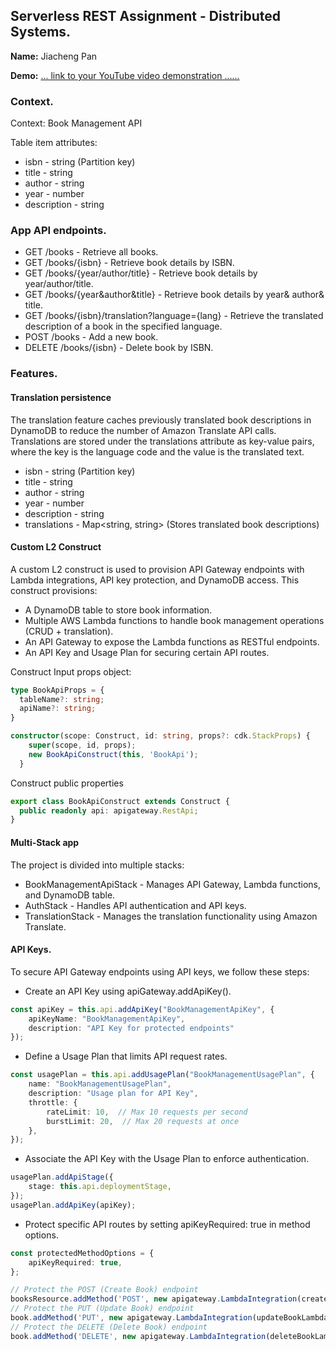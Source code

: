 ## Serverless REST Assignment - Distributed Systems.

__Name:__ Jiacheng Pan

__Demo:__ [... link to your YouTube video demonstration ......](https://youtu.be/takckuLbws8)

### Context.

Context: Book Management API

Table item attributes:
+ isbn - string (Partition key)
+ title - string
+ author - string
+ year - number
+ description - string

### App API endpoints.
 
+ GET /books - Retrieve all books.
+ GET /books/{isbn} - Retrieve book details by ISBN.
+ GET /books/{year/author/title} - Retrieve book details by year/author/title.
+ GET /books/{year&author&title} - Retrieve book details by year& author& title.
+ GET /books/{isbn}/translation?language={lang} - Retrieve the translated description of a book in the specified language.
+ POST /books - Add a new book.
+ DELETE /books/{isbn} - Delete book by ISBN.


### Features.

#### Translation persistence

The translation feature caches previously translated book descriptions in DynamoDB to reduce the number of Amazon Translate API calls. Translations are stored under the translations attribute as key-value pairs, where the key is the language code and the value is the translated text.

+ isbn - string (Partition key)
+ title - string
+ author - string
+ year - number
+ description - string
+ translations - Map<string, string> (Stores translated book descriptions)

#### Custom L2 Construct

A custom L2 construct is used to provision API Gateway endpoints with Lambda integrations, API key protection, and DynamoDB access.
This construct provisions:
- A DynamoDB table to store book information.
- Multiple AWS Lambda functions to handle book management operations (CRUD + translation).
- An API Gateway to expose the Lambda functions as RESTful endpoints.
- An API Key and Usage Plan for securing certain API routes.

Construct Input props object:
~~~ts
type BookApiProps = {
  tableName?: string;
  apiName?: string;
}
~~~
~~~ts
constructor(scope: Construct, id: string, props?: cdk.StackProps) {
    super(scope, id, props);
    new BookApiConstruct(this, 'BookApi');
  }
~~~
Construct public properties
~~~ts
export class BookApiConstruct extends Construct {
  public readonly api: apigateway.RestApi;
}
~~~


#### Multi-Stack app

The project is divided into multiple stacks:
- BookManagementApiStack - Manages API Gateway, Lambda functions, and DynamoDB table.
- AuthStack - Handles API authentication and API keys.
- TranslationStack - Manages the translation functionality using Amazon Translate.


#### API Keys. 

To secure API Gateway endpoints using API keys, we follow these steps:
- Create an API Key using apiGateway.addApiKey().
~~~ts
const apiKey = this.api.addApiKey("BookManagementApiKey", {
    apiKeyName: "BookManagementApiKey",
    description: "API Key for protected endpoints"
});
~~~
- Define a Usage Plan that limits API request rates.
~~~ts
const usagePlan = this.api.addUsagePlan("BookManagementUsagePlan", {
    name: "BookManagementUsagePlan",
    description: "Usage plan for API Key",
    throttle: {
        rateLimit: 10,  // Max 10 requests per second
        burstLimit: 20,  // Max 20 requests at once
    },
});
~~~
- Associate the API Key with the Usage Plan to enforce authentication.
~~~ts
usagePlan.addApiStage({
    stage: this.api.deploymentStage,
});
usagePlan.addApiKey(apiKey);
~~~
- Protect specific API routes by setting apiKeyRequired: true in method options.
~~~ts
const protectedMethodOptions = {
    apiKeyRequired: true,
};

// Protect the POST (Create Book) endpoint
booksResource.addMethod('POST', new apigateway.LambdaIntegration(createBookLambda), protectedMethodOptions);
// Protect the PUT (Update Book) endpoint
book.addMethod('PUT', new apigateway.LambdaIntegration(updateBookLambda), protectedMethodOptions);
// Protect the DELETE (Delete Book) endpoint
book.addMethod('DELETE', new apigateway.LambdaIntegration(deleteBookLambda), protectedMethodOptions);
~~~